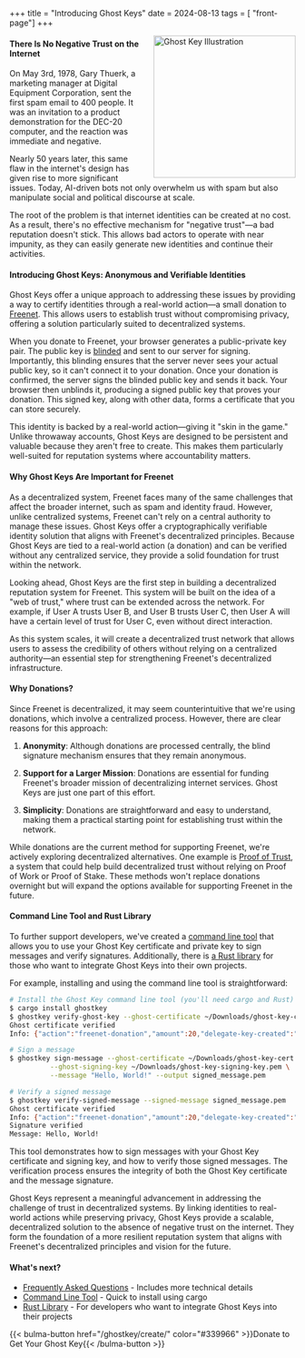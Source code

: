 +++
title = "Introducing Ghost Keys"
date = 2024-08-13
tags = [ "front-page"]
+++

<img src="/img/ghost-key-illustration.webp" alt="Ghost Key Illustration" style="float: right; width: 250px; height: 250px; margin-left: 20px;">

#### There Is No Negative Trust on the Internet

On May 3rd, 1978, Gary Thuerk, a marketing manager at Digital Equipment Corporation, sent the first
spam email to 400 people. It was an invitation to a product demonstration for the DEC-20 computer,
and the reaction was immediate and negative.

Nearly 50 years later, this same flaw in the internet's design has given rise to more significant
issues. Today, AI-driven bots not only overwhelm us with spam but also manipulate social and
political discourse at scale.

The root of the problem is that internet identities can be created at no cost. As a result, there's
no effective mechanism for "negative trust"—a bad reputation doesn't stick. This allows bad actors
to operate with near impunity, as they can easily generate new identities and continue their
activities.

#### Introducing Ghost Keys: Anonymous and Verifiable Identities

Ghost Keys offer a unique approach to addressing these issues by providing a way to certify
identities through a real-world action—a small donation to [Freenet](https://freenet.org/). This
allows users to establish trust without compromising privacy, offering a solution particularly
suited to decentralized systems.

When you donate to Freenet, your browser generates a public-private key pair. The public key is
[blinded](https://en.wikipedia.org/wiki/Blind_signature) and sent to our server for signing.
Importantly, this blinding ensures that the server never sees your actual public key, so it can't
connect it to your donation. Once your donation is confirmed, the server signs the blinded public
key and sends it back. Your browser then unblinds it, producing a signed public key that proves your
donation. This signed key, along with other data, forms a certificate that you can store securely.

This identity is backed by a real-world action—giving it "skin in the game." Unlike throwaway
accounts, Ghost Keys are designed to be persistent and valuable because they aren't free to create.
This makes them particularly well-suited for reputation systems where accountability matters.

#### Why Ghost Keys Are Important for Freenet

As a decentralized system, Freenet faces many of the same challenges that affect the broader
internet, such as spam and identity fraud. However, unlike centralized systems, Freenet can't rely
on a central authority to manage these issues. Ghost Keys offer a cryptographically verifiable
identity solution that aligns with Freenet's decentralized principles. Because Ghost Keys are tied
to a real-world action (a donation) and can be verified without any centralized service, they
provide a solid foundation for trust within the network.

Looking ahead, Ghost Keys are the first step in building a decentralized reputation system for
Freenet. This system will be built on the idea of a "web of trust," where trust can be extended
across the network. For example, if User A trusts User B, and User B trusts User C, then User A will
have a certain level of trust for User C, even without direct interaction.

As this system scales, it will create a decentralized trust network that allows users to assess the
credibility of others without relying on a centralized authority—an essential step for strengthening
Freenet's decentralized infrastructure.

#### Why Donations?

Since Freenet is decentralized, it may seem counterintuitive that we're using donations, which
involve a centralized process. However, there are clear reasons for this approach:

1. **Anonymity**: Although donations are processed centrally, the blind signature mechanism ensures
   that they remain anonymous.

2. **Support for a Larger Mission**: Donations are essential for funding Freenet's broader mission
   of decentralizing internet services. Ghost Keys are just one part of this effort.

3. **Simplicity**: Donations are straightforward and easy to understand, making them a practical
   starting point for establishing trust within the network.

While donations are the current method for supporting Freenet, we're actively exploring
decentralized alternatives. One example is
[Proof of Trust](/news/799-proof-of-trust-a-wealth-unbiased-consensus-mechanism-for-distributed-systems/),
a system that could help build decentralized trust without relying on Proof of Work or Proof of
Stake. These methods won't replace donations overnight but will expand the options available for
supporting Freenet in the future.

#### Command Line Tool and Rust Library

To further support developers, we've created a
[command line tool](https://crates.io/crates/ghostkey) that allows you to use your Ghost Key
certificate and private key to sign messages and verify signatures. Additionally, there is
[a Rust library](https://crates.io/crates/ghostkey_lib) for those who want to integrate Ghost Keys
into their own projects.

For example, installing and using the command line tool is straightforward:

```bash
# Install the Ghost Key command line tool (you'll need cargo and Rust)
$ cargo install ghostkey
$ ghostkey verify-ghost-key --ghost-certificate ~/Downloads/ghost-key-cert.pem
Ghost certificate verified
Info: {"action":"freenet-donation","amount":20,"delegate-key-created":"2024-07-30 15:39:26"}

# Sign a message
$ ghostkey sign-message --ghost-certificate ~/Downloads/ghost-key-cert.pem \
          --ghost-signing-key ~/Downloads/ghost-key-signing-key.pem \
          --message "Hello, World!" --output signed_message.pem

# Verify a signed message
$ ghostkey verify-signed-message --signed-message signed_message.pem
Ghost certificate verified
Info: {"action":"freenet-donation","amount":20,"delegate-key-created":"2024-07-30 15:39:26"}
Signature verified
Message: Hello, World!
```

This tool demonstrates how to sign messages with your Ghost Key certificate and signing key, and how
to verify those signed messages. The verification process ensures the integrity of both the Ghost
Key certificate and the message signature.

Ghost Keys represent a meaningful advancement in addressing the challenge of trust in decentralized
systems. By linking identities to real-world actions while preserving privacy, Ghost Keys provide a
scalable, decentralized solution to the absence of negative trust on the internet. They form the
foundation of a more resilient reputation system that aligns with Freenet's decentralized principles
and vision for the future.

#### What's next?

- [Frequently Asked Questions](/ghostkey/) - Includes more technical details
- [Command Line Tool](https://crates.io/crates/ghostkey) - Quick to install using cargo
- [Rust Library](https://crates.io/crates/ghostkey_lib) - For developers who want to integrate Ghost
  Keys into their projects

{{< bulma-button href="/ghostkey/create/" color="#339966" >}}Donate to Get Your Ghost
Key{{< /bulma-button >}}
